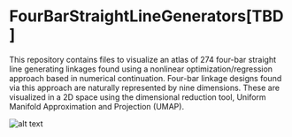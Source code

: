 # FourBarStraightLineGenerators[TBD]
This repository contains files to visualize an atlas of 274 four-bar straight line generating linkages found using a nonlinear optimization/regression approach based in numerical continuation. Four-bar linkage designs found via this approach are naturally represented by nine dimensions. These are visualized in a 2D space using the dimensional reduction tool, Uniform Manifold Approximation and Projection (UMAP).

![alt text](http://sites.nd.edu/aravind-baskar/files/2022/11/atlas.jpg)
